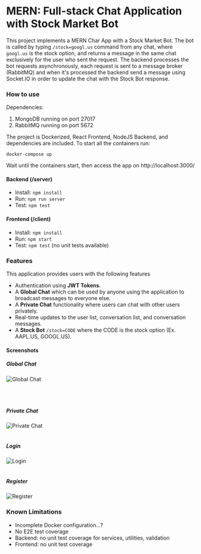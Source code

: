 # MERN: Full-stack Chat Application with Stock Market Bot

This project implements a MERN Char App with a Stock Market Bot. The bot is called by typing `/stock=googl.us` command from any chat, where `googl.us` is the stock option, and returns a message in the same chat exclusively for the user who sent the request. The backend processes the bot requests asynchronously, each request is sent to a message broker (RabbitMQ) and when it's processed the backend send a message using Socket.IO in order to update the chat with the Stock Bot response.

### How to use

Dependencies:
1. MongoDB running on port 27017
2. RabbitMQ running on port 5672

The project is Dockerized, React Frontend, NodeJS Backend, and dependencies are included. To start all the containers run:
```
docker-compose up
```

Wait until the containers start, then access the app on http://localhost:3000/

#### Backend (/server)

- Install: `npm install`
- Run: `npm run server`
- Test: `npm test`

#### Frontend (/client)

- Install: `npm install`
- Run: `npm start`
- Test: `npm test` (no unit tests available)

### Features

This application provides users with the following features
<br/>
* Authentication using **JWT Tokens**.
* A **Global Chat** which can be used by anyone using the application to broadcast messages to everyone else.
* A **Private Chat** functionality where users can chat with other users privately.
* Real-time updates to the user list, conversation list, and conversation messages.
* A **Stock Bot** `/stock=CODE` where the CODE is the stock option (Ex. AAPL.US, GOOGL.US).

#### Screenshots

##### Global Chat
![Global Chat](https://user-images.githubusercontent.com/76712257/103496740-1009df80-4e1e-11eb-8347-18185a713dac.png)

<br/><br/>
##### Private Chat
![Private Chat](https://i.imgur.com/jdCBYu4.png)
<br/><br/>
##### Login
![Login](https://i.imgur.com/6iobucn.png)
<br/><br/>
##### Register
![Register](https://i.imgur.com/AMkpl9C.png)

### Known Limitations

- Incomplete Docker configuration...?
- No E2E test coverage
- Backend: no unit test coverage for services, utilities, validation
- Frontend: no unit test coverage
